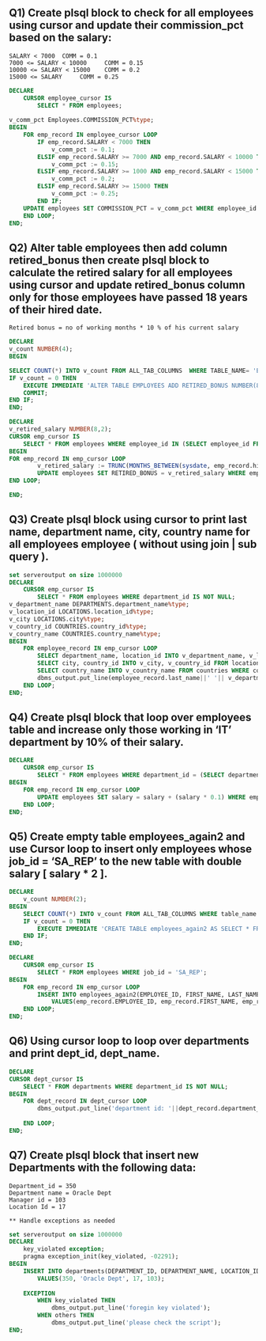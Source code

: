 

## Q1) Create plsql block  to check for all employees using cursor and update their commission_pct based on the salary:
```
SALARY < 7000  COMM = 0.1
7000 <= SALARY < 10000     COMM = 0.15
10000 <= SALARY < 15000    COMM = 0.2
15000 <= SALARY  	COMM = 0.25
 ```
```sql
DECLARE
    CURSOR employee_cursor IS 
        SELECT * FROM employees;
        
v_comm_pct Employees.COMMISSION_PCT%type;
BEGIN
    FOR emp_record IN employee_cursor LOOP
        IF emp_record.SALARY < 7000 THEN
            v_comm_pct := 0.1;
        ELSIF emp_record.SALARY >= 7000 AND emp_record.SALARY < 10000 THEN
            v_comm_pct := 0.15;
        ELSIF emp_record.SALARY >= 1000 AND emp_record.SALARY < 15000 THEN
            v_comm_pct := 0.2;
        ELSIF emp_record.SALARY >= 15000 THEN
            v_comm_pct := 0.25;
        END IF;
    UPDATE employees SET COMMISSION_PCT = v_comm_pct WHERE employee_id = emp_record.employee_id;
    END LOOP;
END;
```

## Q2) Alter table employees then add column retired_bonus then create plsql block to calculate the retired salary for all employees using cursor and update retired_bonus column only for those employees have passed 18 years of their hired date.
```
Retired bonus = no of working months * 10 % of his current salary
```

```sql
DECLARE
v_count NUMBER(4);
BEGIN

SELECT COUNT(*) INTO v_count FROM ALL_TAB_COLUMNS  WHERE TABLE_NAME= 'EMPLOYEES' AND COLUMN_NAME = 'RETIRED_BONUS';
IF v_count = 0 THEN
    EXECUTE IMMEDIATE 'ALTER TABLE EMPLOYEES ADD RETIRED_BONUS NUMBER(8, 2)';
    COMMIT;
END IF;
END;

DECLARE
v_retired_salary NUMBER(8,2);
CURSOR emp_cursor IS 
    SELECT * FROM employees WHERE employee_id IN (SELECT employee_id FROM employees WHERE TRUNC(MONTHS_BETWEEN(sysdate, hire_date)) > 18);
BEGIN
FOR emp_record IN emp_cursor LOOP
        v_retired_salary := TRUNC(MONTHS_BETWEEN(sysdate, emp_record.hire_date)) * (emp_record.salary * 0.1);
        UPDATE employees SET RETIRED_BONUS = v_retired_salary WHERE employee_id = emp_record.employee_id;    
END LOOP;

END;
```

## Q3) Create plsql block using cursor to print last name, department name, city, country name for all employees employee ( without using join | sub query ).

```sql
set serveroutput on size 1000000
DECLARE
    CURSOR emp_cursor IS
        SELECT * FROM employees WHERE department_id IS NOT NULL;
v_department_name DEPARTMENTS.department_name%type;
v_location_id LOCATIONS.location_id%type;
v_city LOCATIONS.city%type;
v_country_id COUNTRIES.country_id%type;
v_country_name COUNTRIES.country_name%type;
BEGIN
    FOR employee_record IN emp_cursor LOOP
        SELECT department_name, location_id INTO v_department_name, v_location_id FROM departments WHERE department_id = employee_record.department_id;
        SELECT city, country_id INTO v_city, v_country_id FROM locations WHERE location_id = v_location_id;
        SELECT country_name INTO v_country_name FROM countries WHERE country_id = v_country_id;
        dbms_output.put_line(employee_record.last_name||' '|| v_department_name||' '||v_city||' '||v_country_name);
    END LOOP;
END;
```

## Q4)	Create plsql block that loop over employees table and increase only those working in ‘IT’ department by 10% of their salary. 

```sql
DECLARE
    CURSOR emp_cursor IS
        SELECT * FROM employees WHERE department_id = (SELECT department_id from departments WHERE department_name = 'IT');
BEGIN
    FOR emp_record IN emp_cursor LOOP
        UPDATE employees SET salary = salary + (salary * 0.1) WHERE employee_id = emp_record.employee_id;  
    END LOOP;
END;
```

## Q5) Create empty table employees_again2 and use Cursor loop to insert only employees whose job_id = ‘SA_REP’ to the new table with double salary [ salary * 2 ].

```sql
DECLARE
    v_count NUMBER(2);
BEGIN
    SELECT COUNT(*) INTO v_count FROM ALL_TAB_COLUMNS WHERE table_name = 'EMPLOYEES_AGAIN2';
    IF v_count = 0 THEN
        EXECUTE IMMEDIATE 'CREATE TABLE employees_again2 AS SELECT * FROM employees WHERE 2=1';     
    END IF;
END;

DECLARE
    CURSOR emp_cursor IS
        SELECT * FROM employees WHERE job_id = 'SA_REP';
BEGIN
    FOR emp_record IN emp_cursor LOOP
        INSERT INTO employees_again2(EMPLOYEE_ID, FIRST_NAME, LAST_NAME, EMAIL, PHONE_NUMBER, HIRE_DATE, JOB_ID, SALARY, COMMISSION_PCT, MANAGER_ID, DEPARTMENT_ID)
            VALUES(emp_record.EMPLOYEE_ID, emp_record.FIRST_NAME, emp_record.LAST_NAME, emp_record.EMAIL, emp_record.PHONE_NUMBER, emp_record.HIRE_DATE, emp_record.JOB_ID, emp_record.SALARY * 2, emp_record.COMMISSION_PCT, emp_record.MANAGER_ID, emp_record.DEPARTMENT_ID);
    END LOOP;
END;
```

## Q6) Using cursor loop to loop over departments and print dept_id, dept_name.

```sql
DECLARE
CURSOR dept_cursor IS
    SELECT * FROM departments WHERE department_id IS NOT NULL;
BEGIN
    FOR dept_record IN dept_cursor LOOP
        dbms_output.put_line('department id: '||dept_record.department_id||' '||'department name: '||dept_Record.department_name);
     
    END LOOP;
END;
```

## Q7) Create plsql block that insert new Departments with the following data:
```
Department_id = 350
Department name = Oracle Dept
Manager id = 103
Location Id = 17

** Handle exceptions as needed
```

```sql
set serveroutput on size 1000000
DECLARE
    key_violated exception;
    pragma exception_init(key_violated, -02291);
BEGIN
    INSERT INTO departments(DEPARTMENT_ID, DEPARTMENT_NAME, LOCATION_ID, MANAGER_ID)
        VALUES(350, 'Oracle Dept', 17, 103);
        
    EXCEPTION
        WHEN key_violated THEN
            dbms_output.put_line('foregin key violated');
        WHEN others THEN
            dbms_output.put_line('please check the script');
END;
```
